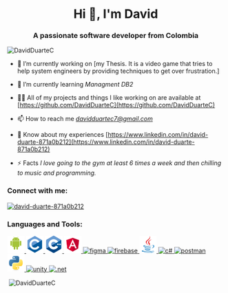 <h1 align="center">Hi 👋, I'm David</h1>
<h3 align="center">A passionate software developer from Colombia</h3>

<p align="left"> <img src="https://komarev.com/ghpvc/?username=DavidDuarteC&label=Profile%20views&color=0e75b6&style=flat" alt="DavidDuarteC" /> </p>

- 🔭 I’m currently working on [my Thesis. It is a video game that tries to help system engineers by providing techniques to get over frustration.]

- 🌱 I’m currently learning *Managment DB2*

- 👨‍💻 All of my projects and things I like working on are available at [https://github.com/DavidDuarteC](https://github.com/DavidDuarteC)

- 📫 How to reach me *davidduartec7@gmail.com*

- 📄 Know about my experiences [https://www.linkedin.com/in/david-duarte-871a0b212](https://www.linkedin.com/in/david-duarte-871a0b212)

- ⚡ Facts *I love going to the gym at least 6 times a week and then chilling to music and programming.*

<h3 align="left">Connect with me:</h3>
<p align="left">
<a href="https://www.linkedin.com/in/david-duarte-871a0b212" target="blank"><img align="center" src="https://raw.githubusercontent.com/rahuldkjain/github-profile-readme-generator/master/src/images/icons/Social/linked-in-alt.svg" alt="david-duarte-871a0b212" height="30" width="40" /></a>
</p>

<h3 align="left">Languages and Tools:</h3>
<p align="left"> <a href="https://developer.android.com" target="_blank" rel="noreferrer"> <img src="https://raw.githubusercontent.com/devicons/devicon/master/icons/android/android-original-wordmark.svg" alt="android" width="40" height="40"/> </a> <a href="https://www.cprogramming.com/" target="_blank" rel="noreferrer"> <img src="https://raw.githubusercontent.com/devicons/devicon/master/icons/c/c-original.svg" alt="c" width="40" height="40"/> </a> <a href="https://www.w3schools.com/cpp/" target="_blank" rel="noreferrer"> <img src="https://raw.githubusercontent.com/devicons/devicon/master/icons/cplusplus/cplusplus-original.svg" alt="cplusplus" width="40" height="40"/> </a> <a href="https://angular.io/" target="_blank" rel="noreferrer"> <img src="https://raw.githubusercontent.com/github/explore/80688e429a7d4ef2fca1e82350fe8e3517d3494d/topics/angular/angular.png" alt="angular" width="40" height="40"/> </a> <a href="https://www.figma.com/" target="_blank" rel="noreferrer"> <img src="https://www.vectorlogo.zone/logos/figma/figma-icon.svg" alt="figma" width="40" height="40"/> </a> <a href="https://firebase.google.com/" target="_blank" rel="noreferrer"> <img src="https://www.vectorlogo.zone/logos/firebase/firebase-icon.svg" alt="firebase" width="40" height="40"/> </a> <a href="https://www.java.com" target="_blank" rel="noreferrer"> <img src="https://raw.githubusercontent.com/devicons/devicon/master/icons/java/java-original.svg" alt="java" width="40" height="40"/> </a> <a href="https://learn.microsoft.com/es-es/dotnet/csharp/tour-of-csharp/" target="_blank" rel="noreferrer"> <img src="https://camo.githubusercontent.com/8d56e87edf99e89bfc457cd62462e0b7aae19e6b197b1df5c542d474d8d76f81/68747470733a2f2f646576656c6f7065722e6665646f726170726f6a6563742e6f72672f7374617469632f6c6f676f2f6373686172702e706e67" alt="c#" width="40" height="40"/> </a> <a href="https://postman.com" target="_blank" rel="noreferrer"> <img src="https://www.vectorlogo.zone/logos/getpostman/getpostman-icon.svg" alt="postman" width="40" height="40"/> </a> <a href="https://www.python.org" target="_blank" rel="noreferrer"> <img src="https://raw.githubusercontent.com/devicons/devicon/master/icons/python/python-original.svg" alt="python" width="40" height="40"/> </a> <a href="https://unity.com/es" target="_blank" rel="noreferrer"> <img src="https://www.vectorlogo.zone/util/preview.html?image=/logos/unity3d/unity3d-icon.svg" alt="unity" width="40" height="40"/> </a> <a href="https://dotnet.microsoft.com/es-es/learn/dotnet/what-is-dotnet" target="_blank" rel="noreferrer"> <img src="https://www.vectorlogo.zone/util/preview.html?image=/logos/dotnet/dotnet-icon.svg" alt=".net" width="40" height="40"/> </a> </p>

<p>&nbsp;<img align="center" src="https://github-readme-stats.vercel.app/api?username=DavidDuarteC&show_icons=true&locale=en" alt="DavidDuarteC" /></p>

